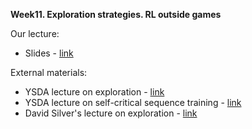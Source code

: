 **Week11. Exploration strategies. RL outside games**

Our lecture:
* Slides - [link](https://github.com/girafe-ai/ml-course/blob/24s_advanced/week11_exploration_and_rl_outside_games/week11_exploration_and_rl_outside_games.pdf)

External materials:
* YSDA lecture on exploration - [link](https://github.com/yandexdataschool/Practical_RL/tree/master/week05_explore)
* YSDA lecture on self-critical sequence training - [link](https://github.com/yandexdataschool/Practical_RL/tree/master/week07_seq2seq)
* David Silver's lecture on exploration - [link](https://www.youtube.com/watch?v=sGuiWX07sKw)
